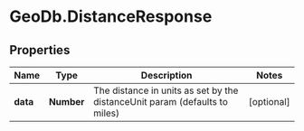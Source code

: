 # GeoDb.DistanceResponse

## Properties
Name | Type | Description | Notes
------------ | ------------- | ------------- | -------------
**data** | **Number** | The distance in units as set by the distanceUnit param (defaults to miles) | [optional] 


